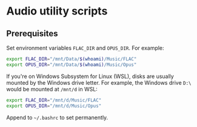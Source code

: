 # Audio utility scripts

## Prerequisites

Set environment variables `FLAC_DIR` and `OPUS_DIR`. For example:

```bash
export FLAC_DIR="/mnt/Data/$(whoami)/Music/FLAC"
export OPUS_DIR="/mnt/Data/$(whoami)/Music/Opus"
```

If you're on Windows Subsystem for Linux (WSL), disks are usually mounted by the Windows drive letter. For example, the Windows drive `D:\` would be mounted at `/mnt/d` in WSL:

```bash
export FLAC_DIR="/mnt/d/Music/FLAC"
export OPUS_DIR="/mnt/d/Music/Opus"
```

Append to `~/.bashrc` to set permanently.
